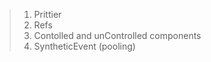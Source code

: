 > 1. Prittier
> 2. Refs
> 3. Contolled and unControlled components 
> 4. SyntheticEvent (pooling)




